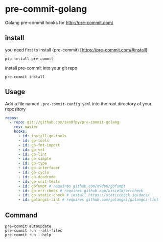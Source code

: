 # pre-commit-golang
Golang pre-commit hooks for http://pre-commit.com/
## install
you need first to install (pre-commit) [https://pre-commit.com/#install]
```
pip install pre-commit
```
install pre-commit into your git repo
```
pre-commit install
```
## Usage
Add a file named `.pre-commit-config.yaml` into the root directory of your repository
```yaml
repos:
  - repo: git://github.com/zen0fpy/pre-commit-golang
    rev: master
    hooks:
      - id: install-go-tools
      - id: go-tools
      - id: go-fmt-import
      - id: go-vet
      - id: go-lint
      - id: go-simple
      - id: go-type
      - id: go-interfacer
      - id: go-cyclo
      - id: go-deadcode
      - id: go-unit-tests
      - id: gofumpt # requires github.com/mvdan/gofumpt
      - id: go-err-check # requires github.com/kisielk/errcheck
      - id: go-static-check # install https://staticcheck.io/docs/
      - id: golangci-lint # requires github.com/golangci/golangci-lint
```

## Command
```
pre-commit autoupdate
pre-commit run --all-files
pre-commit run --help
```